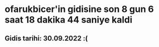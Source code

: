 # ofarukbicer'in gidisine son 8 gun 6 saat 18 dakika 44 saniye kaldi

## Gidis tarihi: 30.09.2022 :(